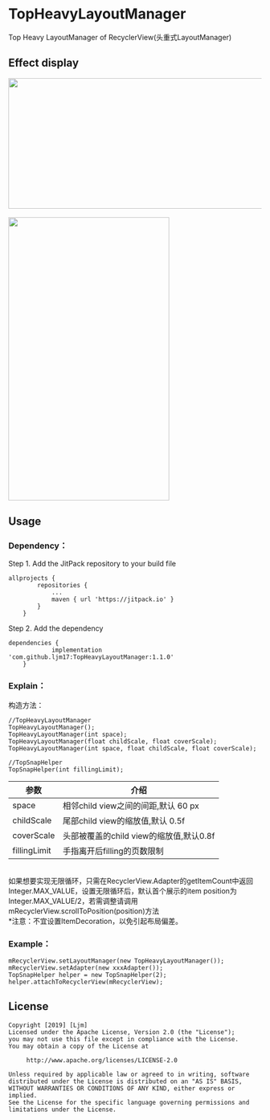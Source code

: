 # TopHeavyLayoutManager
Top Heavy LayoutManager of RecyclerView(头重式LayoutManager)
## Effect display
<img width="540" height="260" src="https://github.com/ljm17/TopHeavyLayoutManager/raw/master/images/img.jpg"/><br/>
<br/>
<img width="320" height="564" src="https://github.com/ljm17/TopHeavyLayoutManager/raw/master/images/display.gif"/><br/>
## Usage
### Dependency：
Step 1. Add the JitPack repository to your build file

```
allprojects {
		repositories {
			...
			maven { url 'https://jitpack.io' }
		}
	}
```

Step 2. Add the dependency

```
dependencies {
	        implementation 'com.github.ljm17:TopHeavyLayoutManager:1.1.0'
	}
```

### Explain：
构造方法：<br/>
```
//TopHeavyLayoutManager
TopHeavyLayoutManager();
TopHeavyLayoutManager(int space);
TopHeavyLayoutManager(float childScale, float coverScale);
TopHeavyLayoutManager(int space, float childScale, float coverScale);

//TopSnapHelper
TopSnapHelper(int fillingLimit);
```

参数|介绍
-|-
space|相邻child view之间的间距,默认 60 px|
childScale|尾部child view的缩放值,默认 0.5f|
coverScale|头部被覆盖的child view的缩放值,默认0.8f|
fillingLimit|手指离开后filling的页数限制|

<br/>
如果想要实现无限循环，只需在RecyclerView.Adapter的getItemCount中返回Integer.MAX_VALUE，设置无限循环后，默认首个展示的item position为Integer.MAX_VALUE/2，若需调整请调用mRecyclerView.scrollToPosition(position)方法
<br/>
*注意：不宜设置ItemDecoration，以免引起布局偏差。

### Example：
```
mRecyclerView.setLayoutManager(new TopHeavyLayoutManager());
mRecyclerView.setAdapter(new xxxAdapter());
TopSnapHelper helper = new TopSnapHelper(2);
helper.attachToRecyclerView(mRecyclerView);
```

## License
```
Copyright [2019] [Ljm]
Licensed under the Apache License, Version 2.0 (the "License");
you may not use this file except in compliance with the License.
You may obtain a copy of the License at

     http://www.apache.org/licenses/LICENSE-2.0

Unless required by applicable law or agreed to in writing, software
distributed under the License is distributed on an "AS IS" BASIS,
WITHOUT WARRANTIES OR CONDITIONS OF ANY KIND, either express or implied.
See the License for the specific language governing permissions and
limitations under the License.
```
